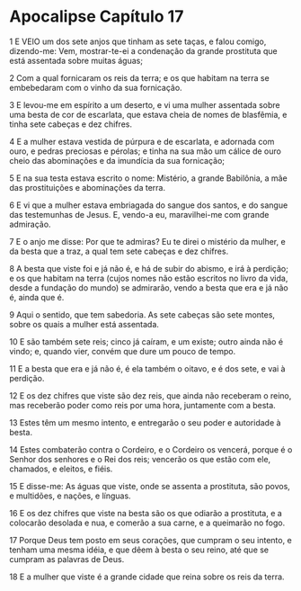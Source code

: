 # Apocalipse Capítulo 17

1	E VEIO um dos sete anjos que tinham as sete taças, e falou comigo, dizendo-me: Vem, mostrar-te-ei a condenação da grande prostituta que está assentada sobre muitas águas;

2	Com a qual fornicaram os reis da terra; e os que habitam na terra se embebedaram com o vinho da sua fornicação.

3	E levou-me em espírito a um deserto, e vi uma mulher assentada sobre uma besta de cor de escarlata, que estava cheia de nomes de blasfêmia, e tinha sete cabeças e dez chifres.

4	E a mulher estava vestida de púrpura e de escarlata, e adornada com ouro, e pedras preciosas e pérolas; e tinha na sua mão um cálice de ouro cheio das abominações e da imundícia da sua fornicação;

5	E na sua testa estava escrito o nome: Mistério, a grande Babilônia, a mãe das prostituições e abominações da terra.

6	E vi que a mulher estava embriagada do sangue dos santos, e do sangue das testemunhas de Jesus. E, vendo-a eu, maravilhei-me com grande admiração.

7	E o anjo me disse: Por que te admiras? Eu te direi o mistério da mulher, e da besta que a traz, a qual tem sete cabeças e dez chifres.

8	A besta que viste foi e já não é, e há de subir do abismo, e irá à perdição; e os que habitam na terra (cujos nomes não estão escritos no livro da vida, desde a fundação do mundo) se admirarão, vendo a besta que era e já não é, ainda que é.

9	Aqui o sentido, que tem sabedoria. As sete cabeças são sete montes, sobre os quais a mulher está assentada.

10	E são também sete reis; cinco já caíram, e um existe; outro ainda não é vindo; e, quando vier, convém que dure um pouco de tempo.

11	E a besta que era e já não é, é ela também o oitavo, e é dos sete, e vai à perdição.

12	E os dez chifres que viste são dez reis, que ainda não receberam o reino, mas receberão poder como reis por uma hora, juntamente com a besta.

13	Estes têm um mesmo intento, e entregarão o seu poder e autoridade à besta.

14	Estes combaterão contra o Cordeiro, e o Cordeiro os vencerá, porque é o Senhor dos senhores e o Rei dos reis; vencerão os que estão com ele, chamados, e eleitos, e fiéis.

15	E disse-me: As águas que viste, onde se assenta a prostituta, são povos, e multidões, e nações, e línguas.

16	E os dez chifres que viste na besta são os que odiarão a prostituta, e a colocarão desolada e nua, e comerão a sua carne, e a queimarão no fogo.

17	Porque Deus tem posto em seus corações, que cumpram o seu intento, e tenham uma mesma idéia, e que dêem à besta o seu reino, até que se cumpram as palavras de Deus.

18	E a mulher que viste é a grande cidade que reina sobre os reis da terra.

